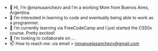 - 👋 Hi, I’m @manusanchezv and I'm a working Mom from Buenos Aires, Argentina.
- 👀 I’m interested in learning to code and eventually being able to work as a programmer.
- 🌱 I’m currently learning via FreeCodeCamp and I just started the CS50x course. Pretty excited!
- 💞️ I’m looking to collaborate on ... 
- 📫 How to reach me: via email > mmanuelasanchezv@gmail.com 

<!---
manusanchezv/manusanchezv is a ✨ special ✨ repository because its `README.md` (this file) appears on your GitHub profile.
You can click the Preview link to take a look at your changes.
--->
